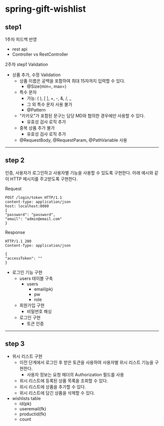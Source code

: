 # spring-gift-wishlist

## step1

1주차 피드백 반영
- rest api
- Controller vs RestController

2주차 step1 Validation

- 상품 추가, 수정 Validation
    - 상품 이름은 공백을 포함하여 최대 15자까지 입력할 수 있다.
        - @Size(min=, max=)
    - 특수 문자
        - 가능: ( ), [ ], +, -, &, /, _
        - 그 외 특수 문자 사용 불가
        - @Pattern
    - "카카오"가 포함된 문구는 담당 MD와 협의한 경우에만 사용할 수 있다.
        - 유효성 검사 로직 추가
    - 중복 상품 추가 불가
        - 유효성 검사 로직 추가
    - @RequestBody, @RequestParam, @PathVariable 사용

---

## step 2

인증, 사용자가 로그인하고 사용자별 기능을 사용할 수 있도록 구현한다.
아래 예시와 같이 HTTP 메시지를 주고받도록 구현한다.

Request

    POST /login/token HTTP/1.1
    content-type: application/json
    host: localhost:8080
    {
    "password": "password",
    "email": "admin@email.com"
    }

Response

    HTTP/1.1 200
    Content-Type: application/json
    
    {
    "accessToken": ""
    }

- 로그인 기능 구현
    - users 테이블 구축
        - users
            - email(pk)
            - pw
            - role
    - 회원가입 구현
        - 비밀번호 해싱
    - 로그인 구현
        - 토큰 인증

---

## step 3

- 위시 리스트 구현
    - 이전 단계에서 로그인 후 받은 토큰을 사용하여 사용자별 위시 리스트 기능을 구현한다.
      - 사용자 정보는 요청 헤더의 Authorization 필드를 사용
    - 위시 리스트에 등록된 상품 목록을 조회할 수 있다.
    - 위시 리스트에 상품을 추가할 수 있다.
    - 위시 리스트에 담긴 상품을 삭제할 수 있다.
- wishlists table
  - id(pk)
  - useremail(fk)
  - productid(fk)
  - count